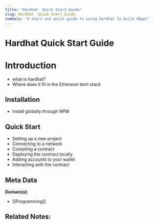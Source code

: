 ```yaml
---
title: "Hardhat  Quick Start Guide"
slug: Hardhat  Quick Start Guide
summary: "A short and quick guide to using Hardhat to build dApps"
---
```


# Hardhat  Quick Start Guide

# Introduction

- what is hardhat?
- Where does it fit in the Ethereum tech stack

## Installation

- install globally through NPM

## Quick Start

- Setting up a new project
- Connecting to a network
- Compiling a contract
- Deploying the contract locally
- Adding accounts to your wallet
- Interacting with the contract


## Meta Data

**Domain(s):**
- [[Programming]]

**Related Notes:**
- 
